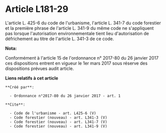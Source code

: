 # Article L181-29

L'article L. 425-6 du code de l'urbanisme, l'article L. 341-7 du code forestier et la première phrase de l'article L. 341-9
du même code ne s'appliquent pas lorsque l'autorisation environnementale tient lieu d'autorisation de défrichement au titre
de l'article L. 341-3 de ce code.

**Nota:**

Conformément à l'article 15 de l'ordonnance n° 2017-80 du 26 janvier 2017 ces dispositions entrent en vigueur le 1er mars
2017 sous réserve des dispositions prévues audit article.

**Liens relatifs à cet article**

	**Créé par**:

	  - Ordonnance n°2017-80 du 26 janvier 2017 - art. 1

	**Cite**:

	  - Code de l'urbanisme - art. L425-6 (V)
	  - Code forestier (nouveau) - art. L341-3 (V)
	  - Code forestier (nouveau) - art. L341-7 (V)
	  - Code forestier (nouveau) - art. L341-9 (V)
